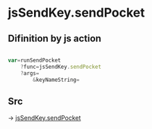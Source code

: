 # jsSendKey.sendPocket

## Difinition by js action

```js.js

var=runSendPocket
	?func=jsSendKey.sendPocket
	?args=
		&keyNameString=
```

## Src

-> [jsSendKey.sendPocket](https://github.com/puutaro/CommandClick/blob/master/app/src/main/java/com/puutaro/commandclick/fragment_lib/terminal_fragment/js_interface/JsSendKey.kt#L22)


